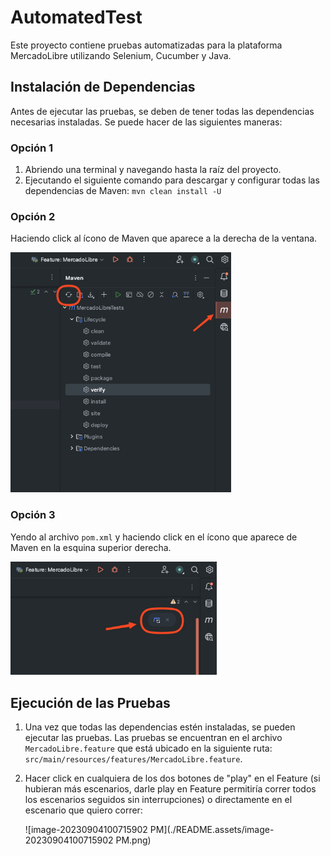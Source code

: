 # AutomatedTest

Este proyecto contiene pruebas automatizadas para la plataforma MercadoLibre utilizando Selenium, Cucumber y Java. 

## Instalación de Dependencias 

Antes de ejecutar las pruebas, se deben de tener todas las dependencias necesarias instaladas. Se puede hacer de las siguientes maneras:

### Opción 1 

1. Abriendo una terminal y navegando hasta la raíz del proyecto. 
2. Ejecutando el siguiente comando para descargar y configurar todas las dependencias de Maven: ```mvn clean install -U```

### Opción 2

Haciendo click al ícono de Maven que aparece a la derecha de la ventana. 

<img src="./README.assets/image-2023090495638034 PM.png" alt="image-2023090495638034 PM" style="zoom: 67%;" />

### Opción 3

Yendo al archivo ```pom.xml``` y haciendo click en el ícono que aparece de Maven en la esquina superior derecha.

<img src="./README.assets/image-2023090495752964 PM.png" alt="image-2023090495752964 PM" style="zoom:67%;" />

## Ejecución de las Pruebas

1. Una vez que todas las dependencias estén instaladas, se pueden ejecutar las pruebas. Las pruebas se encuentran en el archivo `MercadoLibre.feature` que está ubicado en la siguiente ruta: ```src/main/resources/features/MercadoLibre.feature```.

2. Hacer click en cualquiera de los dos botones de "play" en el Feature (si hubieran más escenarios, darle play en Feature permitiría correr todos los escenarios seguidos sin interrupciones) o directamente en el escenario que quiero correr:

   ![image-20230904100715902 PM](./README.assets/image-20230904100715902 PM.png)

